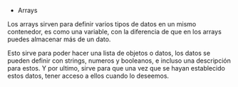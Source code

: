 * Arrays

Los arrays sirven para definir varios tipos de datos en un mismo contenedor, es como una variable, con la diferencia de que en los arrays puedes almacenar más de un dato. 

Esto sirve para poder hacer una lista de objetos o datos, los datos se pueden definir con strings, numeros y booleanos, e incluso una descripción para estos. Y por ultimo, sirve para que una vez que se hayan establecido estos datos, tener acceso a ellos cuando lo deseemos.